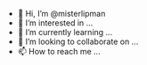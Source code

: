 - 👋 Hi, I’m @misterlipman
- 👀 I’m interested in ...
- 🌱 I’m currently learning ...
- 💞️ I’m looking to collaborate on ...
- 📫 How to reach me ...

<!---
misterlipman/misterlipman is a ✨ special ✨ repository because its `README.md` (this file) appears on your GitHub profile.
You can click the Preview link to take a look at your changes.
--->
